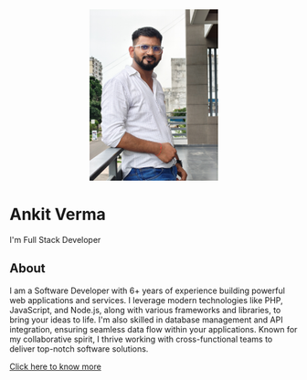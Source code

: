<div align="center">
    <img src="assets/img/Ankit-Verma.jpg" alt="Ankit Verma" height="300">
</div>

Ankit Verma
===========

I'm Full Stack Developer

About
-----

I am a Software Developer with 6+ years of experience building powerful web applications and services. I leverage modern technologies like PHP, JavaScript, and Node.js, along with various frameworks and libraries, to bring your ideas to life. I'm also skilled in database management and API integration, ensuring seamless data flow within your applications. Known for my collaborative spirit, I thrive working with cross-functional teams to deliver top-notch software solutions.

[Click here to know more](https://avcodewizard.github.io/)

